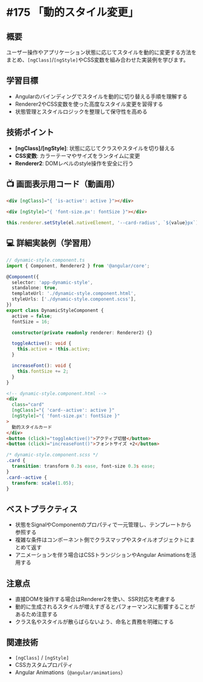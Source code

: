 # #175 「動的スタイル変更」

## 概要
ユーザー操作やアプリケーション状態に応じてスタイルを動的に変更する方法をまとめ、`[ngClass]`/`[ngStyle]`やCSS変数を組み合わせた実装例を学びます。

## 学習目標
- Angularのバインディングでスタイルを動的に切り替える手順を理解する
- Renderer2やCSS変数を使った高度なスタイル変更を習得する
- 状態管理とスタイルロジックを整理して保守性を高める

## 技術ポイント
- **[ngClass]/[ngStyle]**: 状態に応じてクラスやスタイルを切り替える
- **CSS変数**: カラーテーマやサイズをランタイムに変更
- **Renderer2**: DOMレベルのstyle操作を安全に行う

## 📺 画面表示用コード（動画用）

```html
<div [ngClass]="{ 'is-active': active }"></div>
```

```html
<div [ngStyle]="{ 'font-size.px': fontSize }"></div>
```

```typescript
this.renderer.setStyle(el.nativeElement, '--card-radius', `${value}px`);
```

## 💻 詳細実装例（学習用）
```typescript
// dynamic-style.component.ts
import { Component, Renderer2 } from '@angular/core';

@Component({
  selector: 'app-dynamic-style',
  standalone: true,
  templateUrl: './dynamic-style.component.html',
  styleUrls: ['./dynamic-style.component.scss'],
})
export class DynamicStyleComponent {
  active = false;
  fontSize = 16;

  constructor(private readonly renderer: Renderer2) {}

  toggleActive(): void {
    this.active = !this.active;
  }

  increaseFont(): void {
    this.fontSize += 2;
  }
}
```

```html
<!-- dynamic-style.component.html -->
<div
  class="card"
  [ngClass]="{ 'card--active': active }"
  [ngStyle]="{ 'font-size.px': fontSize }"
>
  動的スタイルカード
</div>
<button (click)="toggleActive()">アクティブ切替</button>
<button (click)="increaseFont()">フォントサイズ +2</button>
```

```scss
/* dynamic-style.component.scss */
.card {
  transition: transform 0.3s ease, font-size 0.3s ease;
}
.card--active {
  transform: scale(1.05);
}
```

## ベストプラクティス
- 状態をSignalやComponentのプロパティで一元管理し、テンプレートから参照する
- 複雑な条件はコンポーネント側でクラスマップやスタイルオブジェクトにまとめて返す
- アニメーションを伴う場合はCSSトランジションやAngular Animationsを活用する

## 注意点
- 直接DOMを操作する場合はRenderer2を使い、SSR対応を考慮する
- 動的に生成されるスタイルが増えすぎるとパフォーマンスに影響することがあるため注意する
- クラス名やスタイルが散らばらないよう、命名と責務を明確にする

## 関連技術
- `[ngClass]` / `[ngStyle]`
- CSSカスタムプロパティ
- Angular Animations（`@angular/animations`）
